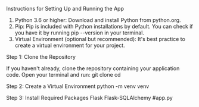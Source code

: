 Instructions for Setting Up and Running the App

1. Python 3.6 or higher: Download and install Python from python.org.
2. Pip: Pip is included with Python installations by default. You can check if you have it by running pip --version in your terminal.
3. Virtual Environment (optional but recommended): It's best practice to create a virtual environment for your project.
 

Step 1: Clone the Repository

If you haven't already, clone the repository containing your application code. Open your terminal and run:
    git clone <repository-url>
    cd <repository-directory>

Step 2: Create a Virtual Environment
    python -m venv venv

Step 3: Install Required Packages
    Flask
    Flask-SQLAlchemy
#app.py
